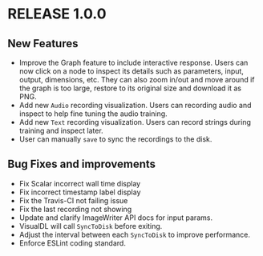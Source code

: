 # RELEASE 1.0.0

## New Features

- Improve the Graph feature to include interactive response. Users can now click on a node to inspect its details such as parameters, input, output, dimensions, etc. They can also zoom in/out and move around if the graph is too large, restore to its original size and download it as PNG.
- Add new `Audio` recording visualization. Users can recording audio and inspect to help fine tuning the audio training.
- Add new `Text` recording visualization. Users can record strings during training and inspect later.
- User can manually `save` to sync the recordings to the disk.

## Bug Fixes and improvements

- Fix Scalar incorrect wall time display
- Fix incorrect timestamp label display
- Fix the Travis-CI not failing issue
- Fix the last recording not showing
- Update and clarify ImageWriter API docs for input params.
- VisualDL will call `SyncToDisk` before exiting.
- Adjust the interval between each `SyncToDisk` to improve performance.
- Enforce ESLint coding standard.
